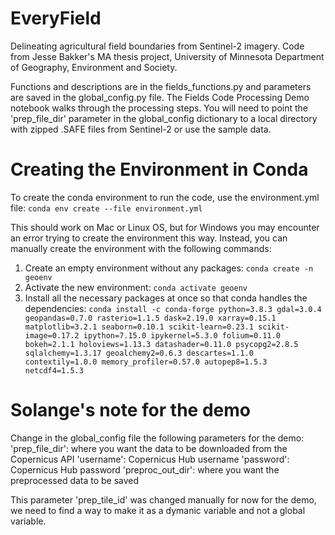 # EveryField
Delineating agricultural field boundaries from Sentinel-2 imagery. Code from Jesse Bakker's MA thesis project, University of Minnesota Department of Geography, Environment and Society.

Functions and descriptions are in the fields_functions.py and parameters are saved in the global_config.py file. The Fields Code Processing Demo notebook walks through the processing steps. You will need to point the 'prep_file_dir' parameter in the global_config dictionary to a local directory with zipped .SAFE files from Sentinel-2 or use the sample data.

# Creating the Environment in Conda
To create the conda environment to run the code, use the environment.yml file:
`conda env create --file environment.yml`

This should work on Mac or Linux OS, but for Windows you may encounter an error trying to create the environment this way.
Instead, you can manually create the environment with the following commands:
  1. Create an empty environment without any packages:
  `conda create -n geoenv`
  2. Activate the new environment:
  `conda activate geoenv`
  3. Install all the necessary packages at once so that conda handles the dependencies:
  ```conda install -c conda-forge python=3.8.3 gdal=3.0.4 geopandas=0.7.0 rasterio=1.1.5 dask=2.19.0 xarray=0.15.1 matplotlib=3.2.1 seaborn=0.10.1 scikit-learn=0.23.1 scikit-image=0.17.2 ipython=7.15.0 ipykernel=5.3.0 folium=0.11.0 bokeh=2.1.1 holoviews=1.13.3 datashader=0.11.0 psycopg2=2.8.5 sqlalchemy=1.3.17 geoalchemy2=0.6.3 descartes=1.1.0 contextily=1.0.0 memory_profiler=0.57.0 autopep8=1.5.3 netcdf4=1.5.3```

# Solange's note for the demo

Change in the global_config file the following parameters for the demo:
'prep_file_dir': where you want the data to be downloaded from the Copernicus API
'username': Copernicus Hub username
'password': Copernicus Hub password
'preproc_out_dir': where you want the preprocessed data to be saved


This parameter 'prep_tile_id' was changed manually for now for the demo, we need to find a way to make it as a dymanic variable and not a global variable.

